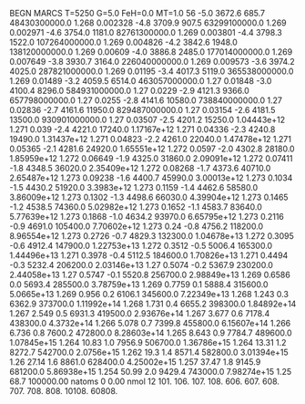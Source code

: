 BEGN
MARCS T=5250 G=5.0 FeH=0.0 MT=1.0
                  56
-5.0 3672.6 685.7 48430300000.0 1.268 0.002328 
-4.8 3709.9 907.5 63299100000.0 1.269 0.002971 
-4.6 3754.0 1181.0 82761300000.0 1.269 0.003801 
-4.4 3798.3 1522.0 107264000000.0 1.269 0.004826 
-4.2 3842.6 1948.0 138120000000.0 1.269 0.00609 
-4.0 3886.8 2485.0 177014000000.0 1.269 0.007649 
-3.8 3930.7 3164.0 226040000000.0 1.269 0.009573 
-3.6 3974.2 4025.0 287821000000.0 1.269 0.01195 
-3.4 4017.3 5119.0 365538000000.0 1.269 0.01489 
-3.2 4059.5 6514.0 463057000000.0 1.27 0.01848 
-3.0 4100.4 8296.0 584931000000.0 1.27 0.0229 
-2.9 4121.3 9366.0 657798000000.0 1.27 0.0255 
-2.8 4141.6 10580.0 738840000000.0 1.27 0.02836 
-2.7 4161.6 11950.0 829487000000.0 1.27 0.03154 
-2.6 4181.5 13500.0 930901000000.0 1.27 0.03507 
-2.5 4201.2 15250.0 1.04443e+12 1.271 0.039 
-2.4 4221.0 17240.0 1.17167e+12 1.271 0.04336 
-2.3 4240.8 19490.0 1.31437e+12 1.271 0.04823 
-2.2 4261.0 22040.0 1.47478e+12 1.271 0.05365 
-2.1 4281.6 24920.0 1.65551e+12 1.272 0.0597 
-2.0 4302.8 28180.0 1.85959e+12 1.272 0.06649 
-1.9 4325.0 31860.0 2.09091e+12 1.272 0.07411 
-1.8 4348.5 36020.0 2.35409e+12 1.272 0.08268 
-1.7 4373.6 40710.0 2.65487e+12 1.273 0.09238 
-1.6 4400.7 45990.0 3.00013e+12 1.273 0.1034 
-1.5 4430.2 51920.0 3.3983e+12 1.273 0.1159 
-1.4 4462.6 58580.0 3.86009e+12 1.273 0.1302 
-1.3 4498.6 66030.0 4.39904e+12 1.273 0.1465 
-1.2 4538.5 74360.0 5.02982e+12 1.273 0.1652 
-1.1 4583.7 83640.0 5.77639e+12 1.273 0.1868 
-1.0 4634.2 93970.0 6.65795e+12 1.273 0.2116 
-0.9 4691.0 105400.0 7.70602e+12 1.273 0.24 
-0.8 4756.2 118200.0 8.96554e+12 1.273 0.2726 
-0.7 4829.3 132300.0 1.04678e+13 1.272 0.3095 
-0.6 4912.4 147900.0 1.22753e+13 1.272 0.3512 
-0.5 5006.4 165300.0 1.44496e+13 1.271 0.3978 
-0.4 5112.5 184600.0 1.70826e+13 1.271 0.4494 
-0.3 5232.4 206200.0 2.03146e+13 1.27 0.5074 
-0.2 5367.9 230200.0 2.44058e+13 1.27 0.5747 
-0.1 5520.8 256700.0 2.98849e+13 1.269 0.6586 
0.0 5693.4 285500.0 3.78759e+13 1.269 0.7759 
0.1 5888.4 315600.0 5.0665e+13 1.269 0.956 
0.2 6106.1 345600.0 7.22349e+13 1.268 1.243 
0.3 6362.9 373700.0 1.11992e+14 1.268 1.731 
0.4 6655.2 398300.0 1.84892e+14 1.267 2.549 
0.5 6931.3 419500.0 2.93676e+14 1.267 3.677 
0.6 7178.4 438300.0 4.3732e+14 1.266 5.078 
0.7 7399.8 455800.0 6.15607e+14 1.266 6.736 
0.8 7600.2 472800.0 8.28603e+14 1.265 8.643 
0.9 7784.7 489600.0 1.07845e+15 1.264 10.83 
1.0 7956.9 506700.0 1.36786e+15 1.264 13.31 
1.2 8272.7 542700.0 2.0756e+15 1.262 19.3 
1.4 8571.4 582800.0 3.01394e+15 1.26 27.14 
1.6 8861.0 628400.0 4.25002e+15 1.257 37.47 
1.8 9145.9 681200.0 5.86938e+15 1.254 50.99 
2.0 9429.4 743000.0 7.98274e+15 1.25 68.7 
100000.00
natoms              0      0.00
nmol          12
          101.         106.       107.      108.         606.        607.        608.
          707.         708.       808.    10108.       60808.
